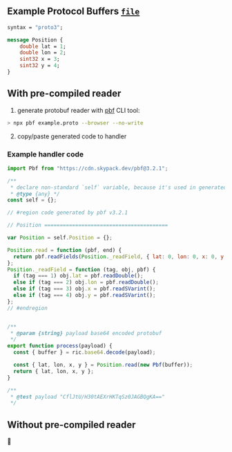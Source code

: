 

## Example Protocol Buffers [`file`](./example.proto)

```proto
syntax = "proto3";

message Position {
    double lat = 1;
    double lon = 2;
    sint32 x = 3;
    sint32 y = 4;
}
```

## With pre-compiled reader

1. generate protobuf reader with [pbf](https://github.com/mapbox/pbf) CLI tool:
```sh
> npx pbf example.proto --browser --no-write
```
2. copy/paste generated code to handler


### Example handler code
```js
import Pbf from "https://cdn.skypack.dev/pbf@3.2.1";

/**
 * declare non-standard `self` variable, because it's used in generated code
 * @type {any} */
const self = {};

// #region code generated by pbf v3.2.1

// Position ========================================

var Position = self.Position = {};

Position.read = function (pbf, end) {
  return pbf.readFields(Position._readField, { lat: 0, lon: 0, x: 0, y: 0 }, end);
};
Position._readField = function (tag, obj, pbf) {
  if (tag === 1) obj.lat = pbf.readDouble();
  else if (tag === 2) obj.lon = pbf.readDouble();
  else if (tag === 3) obj.x = pbf.readSVarint();
  else if (tag === 4) obj.y = pbf.readSVarint();
};
// #endregion


/**
 * @param {string} payload base64 encoded protobuf
 */
export function process(payload) {
  const { buffer } = ric.base64.decode(payload);

  const { lat, lon, x, y } = Position.read(new Pbf(buffer));
  return { lat, lon, x, y };
}

/**
 * @test payload "CflJtU/H30tAEXrHKTqSz0JAGBQgKA=="
 */
```

## Without pre-compiled reader

🚧
